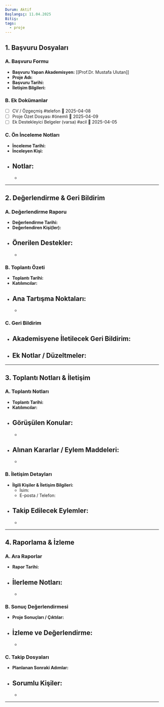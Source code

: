 ```yaml
---
Durum: Aktif
Başlangıç: 11.04.2025
Bitiş: 
tags:
  - proje
---
```

## 1. Başvuru Dosyaları

### A. Başvuru Formu
- **Başvuru Yapan Akademisyen:**  [[Prof.Dr. Mustafa Ulutan]]
- **Proje Adı:**  
- **Başvuru Tarihi:**  
- **İletişim Bilgileri:**  

### B. Ek Dokümanlar
- [ ] CV / Özgeçmiş #telefon 📅 2025-04-08 
- [ ] Proje Özet Dosyası #önemli 📅 2025-04-09 
- [ ] Ek Destekleyici Belgeler (varsa) #acil 📅 2025-04-05 

### C. Ön İnceleme Notları
- **İnceleme Tarihi:**  
- **İnceleyen Kişi:**  
- **Notlar:**  
  -  
  -  

---

## 2. Değerlendirme & Geri Bildirim

### A. Değerlendirme Raporu
- **Değerlendirme Tarihi:**  
- **Değerlendiren Kişi(ler):**  
- **Önerilen Destekler:**  
  -  
  -  

### B. Toplantı Özeti
- **Toplantı Tarihi:**  
- **Katılımcılar:**  
- **Ana Tartışma Noktaları:**  
  -  
  -  

### C. Geri Bildirim
- **Akademisyene İletilecek Geri Bildirim:**  
  -  
- **Ek Notlar / Düzeltmeler:**  
  -  

---

## 3. Toplantı Notları & İletişim

### A. Toplantı Notları
- **Toplantı Tarihi:**  
- **Katılımcılar:**  
- **Görüşülen Konular:**  
  -  
  -  
- **Alınan Kararlar / Eylem Maddeleri:**  
  -  
  -  

### B. İletişim Detayları
- **İlgili Kişiler & İletişim Bilgileri:**  
  - İsim:  
  - E-posta / Telefon:  
- **Takip Edilecek Eylemler:**  
  -  
  -  

---

## 4. Raporlama & İzleme

### A. Ara Raporlar
- **Rapor Tarihi:**  
- **İlerleme Notları:**  
  -  
  -  

### B. Sonuç Değerlendirmesi
- **Proje Sonuçları / Çıktılar:**  
- **İzleme ve Değerlendirme:**  
  -  
  -  

### C. Takip Dosyaları
- **Planlanan Sonraki Adımlar:**  
- **Sorumlu Kişiler:**  
  -  
  -  

---
